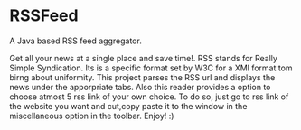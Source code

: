 # RSSFeed
A Java based RSS feed aggregator.

Get all your news at a single place and save time!. RSS stands for Really Simple Syndication. Its is a specific format set by W3C for a XMl format tom birng about uniformity.
This project parses the RSS url  and displays the news under the apporpriate tabs.
Also this reader provides a option to choose atmost 5 rss link of your own choice. To do so, just go to rss link of the website you want and cut,copy paste it to the window in  the miscellaneous option in the toolbar.
Enjoy! :)
